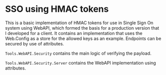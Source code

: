 # SSO using HMAC tokens


This is a basic implementation of HMAC tokens for use in Single Sign On system using WebAPI, which formed the basis for a production version that I developed for a client. It contains an implementation that uses the Web.Config as a store for the allowed keys as an example. Endpoints can be secured by use of attributes.

`Tools.WebAPI.Security` contains the main logic of verifying the payload.

`Tools.WebAPI.Security.Server` contains the WebAPI implementation using attributes.